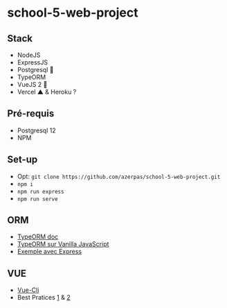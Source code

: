 # school-5-web-project

## Stack
- NodeJS
- ExpressJS
- Postgresql 🐘
- TypeORM 
- VueJS 2 💚
- Vercel ▲ & Heroku ? 

## Pré-requis
- Postgresql 12
- NPM

## Set-up
- Opt: `git clone https://github.com/azerpas/school-5-web-project.git`
- `npm i`
- `npm run express`
- `npm run serve`

## ORM
- [TypeORM doc](https://typeorm.io/#/)
- [TypeORM sur Vanilla JavaScript](https://github.com/typeorm/typeorm/blob/master/docs/usage-with-javascript.md)
- [Exemple avec Express](https://typeorm.io/#/example-with-express)

## VUE
- [Vue-Cli](https://cli.vuejs.org/guide/)
- Best Pratices [1](https://012.vuejs.org/guide/best-practices.html) & [2](https://learnvue.co/2020/01/12-vuejs-best-practices-for-pro-developers/)